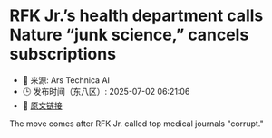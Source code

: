 # RFK Jr.’s health department calls Nature “junk science,” cancels subscriptions
- 📅 来源: Ars Technica AI
- 🕒 发布时间（东八区）: 2025-07-02 06:21:06
- 🔗 [原文链接](https://arstechnica.com/health/2025/07/rfk-jr-s-health-department-calls-nature-junk-science-cancels-subscriptions/)

The move comes after RFK Jr. called top medical journals "corrupt."